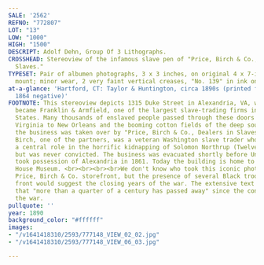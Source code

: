 ```yaml
---
SALE: '2562'
REFNO: "772807"
LOT: "13"
LOW: "1000"
HIGH: "1500"
DESCRIPT: Adolf Dehn, Group Of 3 Lithographs.
CROSSHEAD: Stereoview of the infamous slave pen of "Price, Birch & Co., Dealers in
  Slaves."
TYPESET: Pair of albumen photographs, 3 x 3 inches, on original 4 x 7-inch printed
  mount; minor wear, 2 very faint vertical creases, "No. 139" in ink on mount recto.
at-a-glance: 'Hartford, CT: Taylor & Huntington, circa 1890s (printed from a circa
  1864 negative)'
FOOTNOTE: This stereoview depicts 1315 Duke Street in Alexandria, VA, which in 1828
  became Franklin & Armfield, one of the largest slave-trading firms in the United
  States. Many thousands of enslaved people passed through these doors en route from
  Virginia to New Orleans and the booming cotton fields of the deep south. In 1858,
  the business was taken over by "Price, Birch & Co., Dealers in Slaves." James H.
  Birch, one of the partners, was a veteran Washington slave trader who had played
  a central role in the horrific kidnapping of Solomon Northrup (Twelve Years a Slave)
  but was never convicted. The business was evacuated shortly before Union troops
  took possession of Alexandria in 1861. Today the building is home to the Freedom
  House Museum. <br><br><br><br>We don't know who took this iconic photograph of the
  Price, Birch & Co. storefront, but the presence of several Black troops posed in
  front would suggest the closing years of the war. The extensive text on verso states
  that "more than a quarter of a century has passed away" since the conclusion of
  the war.
pullquote: ''
year: 1890
background_color: "#ffffff"
images:
- "/v1641418310/2593/777148_VIEW_02_02.jpg"
- "/v1641418310/2593/777148_VIEW_06_03.jpg"

---
```

